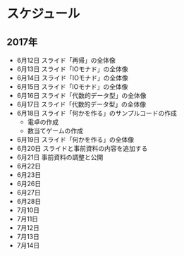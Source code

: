 スケジュール
============

2017年
------

*  6月12日 スライド「再帰」の全体像
*  6月13日 スライド「IOモナド」の全体像
*  6月14日 スライド「IOモナド」の全体像
*  6月15日 スライド「IOモナド」の全体像
*  6月16日 スライド「代数的データ型」の全体像
*  6月17日 スライド「代数的データ型」の全体像
*  6月18日 スライド「何かを作る」のサンプルコードの作成
	+ 電卓の作成
	+ 数当てゲームの作成
*  6月19日 スライド「何かを作る」の全体像
*  6月20日 スライドと事前資料の内容を追加する
*  6月21日 事前資料の調整と公開
*  6月22日
*  6月23日
*  6月26日
*  6月27日
*  6月28日
*  7月10日
*  7月11日
*  7月12日
*  7月13日
*  7月14日
